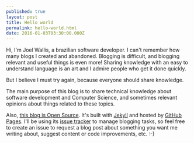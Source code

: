 ```yaml
---
published: true
layout: post
title: Hello world
permalink: hello-world.html
date: 2016-01-03T03:30:00.000Z
---
```


Hi, I'm Joel Wallis, a brazilian software developer. I can't remember how many blogs I created and abandoned. Blogging is difficult, and blogging relevant and useful things is even more! Sharing knowledge with an easy to understand language is an art and I admire people who get it done quickly.

But I believe I must try again, because everyone should share knowledge.

The main purpose of this blog is to share technical knowledge about software development and Computer Science, and sometimes relevant opinions about things related to these topics.

Also, [this blog is Open Source](https://github.com/joelwallis/joelwallis.github.io). It's built with [Jekyll](http://jekyllrb.com/) and hosted by [GitHub Pages](https://pages.github.com/). I'll be using its [issue tracker](https://github.com/joelwallis/joelwallis.github.io/issues) to manage blogging tasks, so feel free to create an issue to request a blog post about something you want me writing about, suggest content or code improvements, etc. :-)

